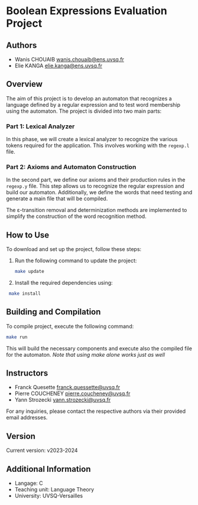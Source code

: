 # Boolean Expressions Evaluation Project

## Authors
- Wanis CHOUAIB
  wanis.chouaib@ens.uvsq.fr
- Elie KANGA
  elie.kanga@ens.uvsq.fr

## Overview

The aim of this project is to develop an automaton that recognizes a language defined by a regular expression and to test word membership using the automaton. The project is divided into two main parts:

### Part 1: Lexical Analyzer

In this phase, we will create a lexical analyzer to recognize the various tokens required for the application. This involves working with the `regexp.l` file.

### Part 2: Axioms and Automaton Construction

In the second part, we define our axioms and their production rules in the `regexp.y` file. This step allows us to recognize the regular expression and build our automaton. Additionally, we define the words that need testing and generate a main file that will be compiled.

The ε-transition removal and determinization methods are implemented to simplify the construction of the word recognition method.

## How to Use

To download and set up the project, follow these steps:

1. Run the following command to update the project:
   ```bash
   make update
   ```
3. Install the required dependencies using:
  ```bash
   make install
   ```

## Building and Compilation

To compile project, execute the following command:
```bash
make run
```
This will build the necessary components and execute also the compiled file for the automaton.
_Note that using make alone works just as well_

## Instructors
- Franck Quesette
  franck.quessette@uvsq.fr
- Pierre COUCHENEY
  pierre.coucheney@uvsq.fr
- Yann Strozecki
  yann.strozecki@uvsq.fr

For any inquiries, please contact the respective authors via their provided email addresses. 

## Version

Current version: v2023-2024

## Additional Information

* Langage: C
* Teaching unit: Language Theory
* University: UVSQ-Versailles
